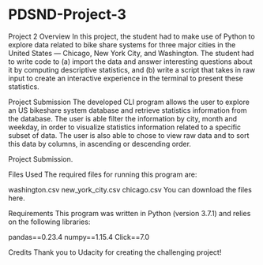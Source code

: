 # PDSND-Project-3

Project 2
Overview
In this project, the student had to make use of Python to explore data related to bike share systems for three major cities in the United States — Chicago, New York City, and Washington. The student had to write code to (a) import the data and answer interesting questions about it by computing descriptive statistics, and (b) write a script that takes in raw input to create an interactive experience in the terminal to present these statistics.

Project Submission
The developed CLI program allows the user to explore an US bikeshare system database and retrieve statistics information from the database. The user is able filter the information by city, month and weekday, in order to visualize statistics information related to a specific subset of data. The user is also able to chose to view raw data and to sort this data by columns, in ascending or descending order.

Project Submission.

Files Used
The required files for running this program are:

washington.csv
new_york_city.csv
chicago.csv
You can download the files here.

Requirements
This program was written in Python (version 3.7.1) and relies on the following libraries:

pandas==0.23.4 numpy==1.15.4 Click==7.0

Credits
Thank you to Udacity for creating the challenging project!
